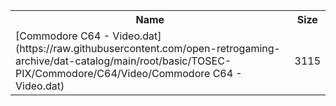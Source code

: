 <table>
<tr><th>Name</th><th>Size</th></tr>
<tr><td>[Commodore C64 - Video.dat](https://raw.githubusercontent.com/open-retrogaming-archive/dat-catalog/main/root/basic/TOSEC-PIX/Commodore/C64/Video/Commodore C64 - Video.dat)</td><td>3115</td></tr>
</table>
